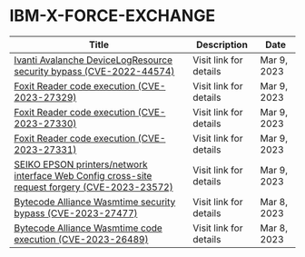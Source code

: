 

# IBM-X-FORCE-EXCHANGE

 |Title|Description|Date|
 |---|---|---|
 |[Ivanti Avalanche DeviceLogResource security bypass (CVE-2022-44574)](https://exchange.xforce.ibmcloud.com/activity/list?filter=Vulnerabilities)|Visit link for details|Mar 9, 2023|
 |[Foxit Reader code execution (CVE-2023-27329)](https://exchange.xforce.ibmcloud.com/activity/list?filter=Vulnerabilities)|Visit link for details|Mar 9, 2023|
 |[Foxit Reader code execution (CVE-2023-27330)](https://exchange.xforce.ibmcloud.com/activity/list?filter=Vulnerabilities)|Visit link for details|Mar 9, 2023|
 |[Foxit Reader code execution (CVE-2023-27331)](https://exchange.xforce.ibmcloud.com/activity/list?filter=Vulnerabilities)|Visit link for details|Mar 9, 2023|
 |[SEIKO EPSON printers/network interface Web Config cross-site request forgery (CVE-2023-23572)](https://exchange.xforce.ibmcloud.com/activity/list?filter=Vulnerabilities)|Visit link for details|Mar 9, 2023|
 |[Bytecode Alliance Wasmtime security bypass (CVE-2023-27477)](https://exchange.xforce.ibmcloud.com/activity/list?filter=Vulnerabilities)|Visit link for details|Mar 8, 2023|
 |[Bytecode Alliance Wasmtime code execution (CVE-2023-26489)](https://exchange.xforce.ibmcloud.com/activity/list?filter=Vulnerabilities)|Visit link for details|Mar 8, 2023|
 
